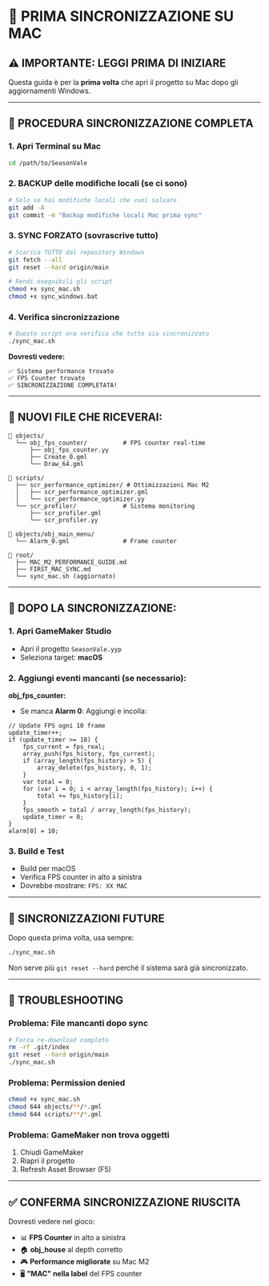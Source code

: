 # 🍎 PRIMA SINCRONIZZAZIONE SU MAC

## ⚠️ **IMPORTANTE: LEGGI PRIMA DI INIZIARE**

Questa guida è per la **prima volta** che apri il progetto su Mac dopo gli aggiornamenti Windows.

---

## 🚀 **PROCEDURA SINCRONIZZAZIONE COMPLETA**

### **1. Apri Terminal su Mac**
```bash
cd /path/to/SeasonVale
```

### **2. BACKUP delle modifiche locali (se ci sono)**
```bash
# Solo se hai modifiche locali che vuoi salvare
git add -A
git commit -m "Backup modifiche locali Mac prima sync"
```

### **3. SYNC FORZATO (sovrascrive tutto)**
```bash
# Scarica TUTTO dal repository Windows
git fetch --all
git reset --hard origin/main

# Rendi eseguibili gli script
chmod +x sync_mac.sh
chmod +x sync_windows.bat
```

### **4. Verifica sincronizzazione**
```bash
# Questo script ora verifica che tutto sia sincronizzato
./sync_mac.sh
```

**Dovresti vedere:**
```
✅ Sistema performance trovato
✅ FPS Counter trovato
✅ SINCRONIZZAZIONE COMPLETATA!
```

---

## 📁 **NUOVI FILE CHE RICEVERAI:**

```
📂 objects/
  └── obj_fps_counter/          # FPS counter real-time
      ├── obj_fps_counter.yy
      ├── Create_0.gml
      └── Draw_64.gml

📂 scripts/
  ├── scr_performance_optimizer/ # Ottimizzazioni Mac M2
  │   ├── scr_performance_optimizer.gml
  │   └── scr_performance_optimizer.yy
  └── scr_profiler/             # Sistema monitoring
      ├── scr_profiler.gml
      └── scr_profiler.yy

📂 objects/obj_main_menu/
  └── Alarm_0.gml               # Frame counter

📂 root/
  ├── MAC_M2_PERFORMANCE_GUIDE.md
  ├── FIRST_MAC_SYNC.md
  └── sync_mac.sh (aggiornato)
```

---

## 🧪 **DOPO LA SINCRONIZZAZIONE:**

### **1. Apri GameMaker Studio**
- Apri il progetto `SeasonVale.yyp`
- Seleziona target: **macOS**

### **2. Aggiungi eventi mancanti (se necessario):**

**obj_fps_counter:**
- Se manca **Alarm 0**: Aggiungi e incolla:
```gml
// Update FPS ogni 10 frame
update_timer++;
if (update_timer >= 10) {
    fps_current = fps_real;
    array_push(fps_history, fps_current);
    if (array_length(fps_history) > 5) {
        array_delete(fps_history, 0, 1);
    }
    var total = 0;
    for (var i = 0; i < array_length(fps_history); i++) {
        total += fps_history[i];
    }
    fps_smooth = total / array_length(fps_history);
    update_timer = 0;
}
alarm[0] = 10;
```

### **3. Build e Test**
- Build per macOS
- Verifica FPS counter in alto a sinistra
- Dovrebbe mostrare: `FPS: XX MAC`

---

## 🔄 **SINCRONIZZAZIONI FUTURE**

Dopo questa prima volta, usa sempre:
```bash
./sync_mac.sh
```

Non serve più `git reset --hard` perché il sistema sarà già sincronizzato.

---

## 🐛 **TROUBLESHOOTING**

### **Problema: File mancanti dopo sync**
```bash
# Forza re-download completo
rm -rf .git/index
git reset --hard origin/main
./sync_mac.sh
```

### **Problema: Permission denied**
```bash
chmod +x sync_mac.sh
chmod 644 objects/**/*.gml
chmod 644 scripts/**/*.gml
```

### **Problema: GameMaker non trova oggetti**
1. Chiudi GameMaker
2. Riapri il progetto
3. Refresh Asset Browser (F5)

---

## ✅ **CONFERMA SINCRONIZZAZIONE RIUSCITA**

Dovresti vedere nel gioco:
- 📊 **FPS Counter** in alto a sinistra
- 🏠 **obj_house** al depth corretto
- 🎮 **Performance migliorate** su Mac M2
- 🖥️ **"MAC" nella label** del FPS counter